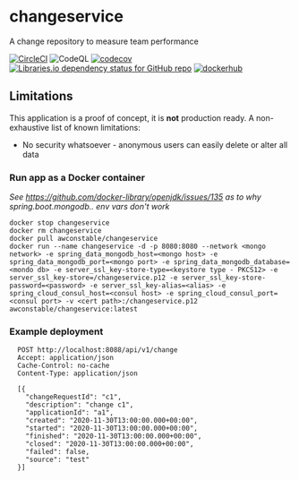 # changeservice
A change repository to measure team performance

[![CircleCI](https://circleci.com/gh/awconstable/changeservice.svg?style=shield)](https://circleci.com/gh/awconstable/changeservice)
![CodeQL](https://github.com/awconstable/changeservice/workflows/CodeQL/badge.svg)
[![codecov](https://codecov.io/gh/awconstable/changeservice/branch/main/graph/badge.svg)](https://codecov.io/gh/awconstable/changeservice)
[![Libraries.io dependency status for GitHub repo](https://img.shields.io/librariesio/github/awconstable/changeservice.svg)](https://libraries.io/github/awconstable/changeservice)
[![dockerhub](https://img.shields.io/docker/pulls/awconstable/changeservice.svg)](https://cloud.docker.com/repository/docker/awconstable/changeservice)

## Limitations

This application is a proof of concept, it is **not** production ready.
A non-exhaustive list of known limitations:
* No security whatsoever - anonymous users can easily delete or alter all data

### Run app as a Docker container

*See https://github.com/docker-library/openjdk/issues/135 as to why spring.boot.mongodb.. env vars don't work*

```
docker stop changeservice
docker rm changeservice
docker pull awconstable/changeservice
docker run --name changeservice -d -p 8080:8080 --network <mongo network> -e spring_data_mongodb_host=<mongo host> -e spring_data_mongodb_port=<mongo port> -e spring_data_mongodb_database=<mondo db> -e server_ssl_key-store-type=<keystore type - PKCS12> -e server_ssl_key-store=/changeservice.p12 -e server_ssl_key-store-password=<password> -e server_ssl_key-alias=<alias> -e spring_cloud_consul_host=<consul host> -e spring_cloud_consul_port=<consul port> -v <cert path>:/changeservice.p12 awconstable/changeservice:latest
```

### Example deployment

```
  POST http://localhost:8088/api/v1/change
  Accept: application/json
  Cache-Control: no-cache
  Content-Type: application/json
  
  [{
    "changeRequestId": "c1",  
    "description": "change c1",
    "applicationId": "a1",  
    "created": "2020-11-30T13:00:00.000+00:00", 
    "started": "2020-11-30T13:00:00.000+00:00",    
    "finished": "2020-11-30T13:00:00.000+00:00", 
    "closed": "2020-11-30T13:00:00.000+00:00", 
    "failed": false,
    "source": "test"
  }]
```
